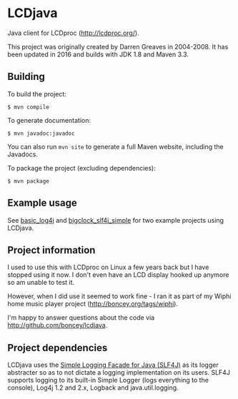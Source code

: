 LCDjava
=======

Java client for LCDproc (http://lcdproc.org/).

This project was originally created by Darren Greaves in 2004-2008. It has been
updated in 2016 and builds with JDK 1.8 and Maven 3.3.

Building
--------

To build the project:

    $ mvn compile

To generate documentation:

    $ mvn javadoc:javadoc

You can also run `mvn site` to generate a full Maven website, including the Javadocs.

To package the project (excluding dependencies):

	$ mvn package

Example usage
-------------

See [basic_log4j][] and [bigclock_slf4j_simple][] for two example projects using LCDjava.

[basic_log4j]: https://github.com/antoneliasson/lcdjava-demo-basic-log4j2
[bigclock_slf4j_simple]: https://github.com/antoneliasson/lcdjava-demo-bigclock-slf4j-simple

Project information
-------------------

I used to use this with LCDproc on Linux a few years back but I have stopped
using it now. I don't even have an LCD display hooked up anymore so am unable to
test it.

However, when I did use it seemed to work fine - I ran it as part of my Wiphi
home music player project (http://boncey.org/tags/wiphi).

I'm happy to answer questions about the code via
http://github.com/boncey/lcdjava.

Project dependencies
--------------------

LCDjava uses the [Simple Logging Facade for Java (SLF4J)][slf4j] as its logger abstracter so as to not dictate a logging implementation on its users. SLF4J supports logging to its built-in Simple Logger (logs everything to the console), Log4j 1.2 and 2.x, Logback and java.util.logging.

[slf4j]: http://www.slf4j.org/
